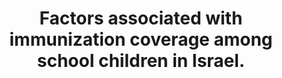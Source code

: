 ---
layout: page
header: no
#
# Content
#
subheadline: "Recent Publication"
title: "Factors associated with immunization coverage among school children in Israel.
"
teaser: "Factors associated with immunization coverage among school children in Israel.
"
categories: [Publications]
tags: [Immunization, Pediatrics]
---